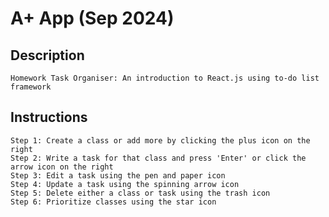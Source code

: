 # A+ App (Sep 2024)

## Description
    Homework Task Organiser: An introduction to React.js using to-do list framework 

## Instructions
    Step 1: Create a class or add more by clicking the plus icon on the right
    Step 2: Write a task for that class and press 'Enter' or click the arrow icon on the right
    Step 3: Edit a task using the pen and paper icon 
    Step 4: Update a task using the spinning arrow icon 
    Step 5: Delete either a class or task using the trash icon
    Step 6: Prioritize classes using the star icon
